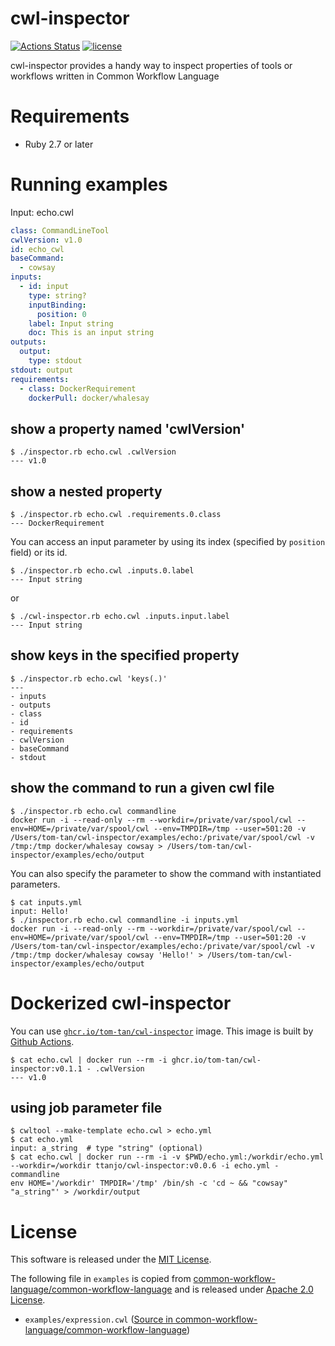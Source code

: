 # cwl-inspector
[![Actions Status](https://github.com/tom-tan/cwl-inspector/workflows/ci/badge.svg)](https://github.com/tom-tan/cwl-inspector/actions)
[![license](https://badgen.net/github/license/tom-tan/cwl-inspector)](https://github.com/tom-tan/cwl-inspector/blob/master/LICENSE)

cwl-inspector provides a handy way to inspect properties of tools or workflows written in Common Workflow Language

# Requirements
- Ruby 2.7 or later

# Running examples

Input: echo.cwl
```yaml
class: CommandLineTool
cwlVersion: v1.0
id: echo_cwl
baseCommand:
  - cowsay
inputs:
  - id: input
    type: string?
    inputBinding:
      position: 0
    label: Input string
    doc: This is an input string
outputs:
  output:
    type: stdout
stdout: output
requirements:
  - class: DockerRequirement
    dockerPull: docker/whalesay
```

## show a property named 'cwlVersion'
```console
$ ./inspector.rb echo.cwl .cwlVersion
--- v1.0
```

## show a nested property
```console
$ ./inspector.rb echo.cwl .requirements.0.class
--- DockerRequirement
```

You can access an input parameter by using its index (specified by `position` field) or its id.

```console
$ ./inspector.rb echo.cwl .inputs.0.label
--- Input string
```

or

```console
$ ./cwl-inspector.rb echo.cwl .inputs.input.label
--- Input string
```

## show keys in the specified property
```console
$ ./inspector.rb echo.cwl 'keys(.)'
---
- inputs
- outputs
- class
- id
- requirements
- cwlVersion
- baseCommand
- stdout
```

## show the command to run a given cwl file
```console
$ ./inspector.rb echo.cwl commandline
docker run -i --read-only --rm --workdir=/private/var/spool/cwl --env=HOME=/private/var/spool/cwl --env=TMPDIR=/tmp --user=501:20 -v /Users/tom-tan/cwl-inspector/examples/echo:/private/var/spool/cwl -v /tmp:/tmp docker/whalesay cowsay > /Users/tom-tan/cwl-inspector/examples/echo/output
```

You can also specify the parameter to show the command with instantiated parameters.
```console
$ cat inputs.yml
input: Hello!
$ ./inspector.rb echo.cwl commandline -i inputs.yml
docker run -i --read-only --rm --workdir=/private/var/spool/cwl --env=HOME=/private/var/spool/cwl --env=TMPDIR=/tmp --user=501:20 -v /Users/tom-tan/cwl-inspector/examples/echo:/private/var/spool/cwl -v /tmp:/tmp docker/whalesay cowsay 'Hello!' > /Users/tom-tan/cwl-inspector/examples/echo/output
```

# Dockerized cwl-inspector
You can use [`ghcr.io/tom-tan/cwl-inspector`](https://github.com/users/tom-tan/packages/container/package/cwl-inspector) image.
This image is built by [Github Actions](https://github.com/tom-tan/cwl-inspector/actions).

```console
$ cat echo.cwl | docker run --rm -i ghcr.io/tom-tan/cwl-inspector:v0.1.1 - .cwlVersion
--- v1.0
```

## using job parameter file

```console
$ cwltool --make-template echo.cwl > echo.yml
$ cat echo.yml
input: a_string  # type "string" (optional)
$ cat echo.cwl | docker run --rm -i -v $PWD/echo.yml:/workdir/echo.yml --workdir=/workdir ttanjo/cwl-inspector:v0.0.6 -i echo.yml - commandline
env HOME='/workdir' TMPDIR='/tmp' /bin/sh -c 'cd ~ && "cowsay" "a_string"' > /workdir/output
```



# License
This software is released under the [MIT License](https://github.com/tom-tan/cwl-inspector/blob/master/LICENSE).

The following file in `examples` is copied from [common-workflow-language/common-workflow-language](https://github.com/common-workflow-language/common-workflow-language) and is released under [Apache 2.0 License](https://github.com/common-workflow-language/common-workflow-language/blob/master/LICENSE.txt).
- `examples/expression.cwl` ([Source in common-workflow-language/common-workflow-language](https://github.com/common-workflow-language/common-workflow-language/blob/master/v1.0/examples/expression.cwl))
